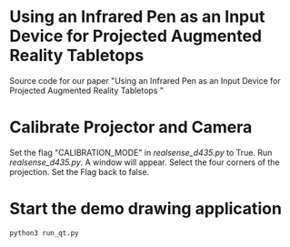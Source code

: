 # Using an Infrared Pen as an Input Device for Projected Augmented Reality Tabletops 

Source code for our paper "Using an Infrared Pen as an Input Device for Projected Augmented Reality Tabletops "

# Calibrate Projector and Camera

Set the flag "CALIBRATION_MODE" in _realsense_d435.py_ to True.
Run _realsense_d435.py_. A window will appear. Select the four corners of the projection.
Set the Flag back to false.

# Start the demo drawing application

`python3 run_qt.py`